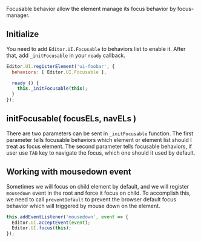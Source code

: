 Focusable behavior allow the element manage its focus behavior by focus-manager.

## Initialize

You need to add `Editor.UI.Focusable` to behaviors list to enable it. After that,
add `_initFocusable` in your `ready` callback.

```javascript
Editor.UI.registerElement('ui-foobar', {
  behaviors: [ Editor.UI.Focusable ],

  ready () {
    this._initFocusable(this);
  }
});
```

## initFocusable( focusELs, navELs )

There are two parameters can be sent in `_initFocusable` function. The first parameter
tells focusable behaviors which element or element list should I treat as focus element.
The second parameter tells focusable behaviors, if user use `TAB` key to navigate the
focus, which one should it used by default.

## Working with mousedown event

Sometimes we will focus on child element by default, and we will register `mousedown` event
in the root and force it focus on child. To accomplish this, we need to call `preventDefault`
to prevent the browser default focus behavior which will triggered by mouse down on the element.

```javascript
this.addEventListener('mousedown', event => {
  Editor.UI.acceptEvent(event);
  Editor.UI.focus(this);
});
```

